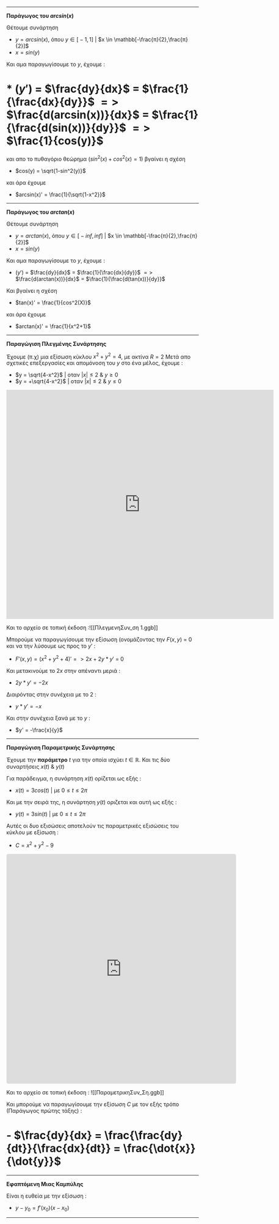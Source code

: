 ___
**Παράγωγος του $arcsin(x)$**

Θέτουμε συνάρτηση
- $y = arcsin(x)$, όπου $y \in \mathbb[-1,1]$ | $x \in \mathbb[-\frac{π}{2},\frac{π}{2}]$
- $x = sin(y)$

Και αμα παραγωγίσουμε το $y$, έχουμε :

# * $(y')$ = $\frac{dy}{dx}$ = $\frac{1}{\frac{dx}{dy}}$ $=>$ $\frac{d(arcsin(x))}{dx}$ = $\frac{1}{\frac{d(sin(x))}{dy}}$ $=>$ $\frac{1}{cos(y)}$

και απο το πυθαγόριο θεώρημα ($sin^2(x) + cos^2(x) = 1$) βγαίνει η σχέση

* $cos(y) = \sqrt{1-sin^2(y)}$

και άρα έχουμε

* $arcsin(x)' = \frac{1}{\sqrt{1-x^2}}$

____

**Παράγωγος του $arctan(x)$**

Θέτουμε συνάρτηση
- $y = arctan(x)$, όπου $y \in \mathbb[-inf,inf]$ | $x \in \mathbb[-\frac{π}{2},\frac{π}{2}]$
- $x = sin(y)$

Και αμα παραγωγίσουμε το $y$, έχουμε :

* $(y')$ = $\frac{dy}{dx}$ = $\frac{1}{\frac{dx}{dy}}$ $=>$ $\frac{d(arctan(x))}{dx}$ = $\frac{1}{\frac{d(tan(x))}{dy}}$

Και βγαίνει η σχέση

* $tan(x)' = \frac{1}{cos^2(X)}$

και άρα έχουμε

* $arctan(x)' = \frac{1}{x^2+1}$

____

__Παραγώγιση Πλεγμένης Συνάρτησης__

Έχουμε (π.χ) μια εξίσωση κύκλου $x^2+y^2 = 4$, με ακτίνα $R = 2$
Μετά απο σχετικές επεξεργασίες και απομόνοση του $y$ στο ένα μέλος, έχουμε :

- $y = \sqrt{4-x^2}$                         | οταν $|x| \le 2$ & $y \ge 0$
- $y = +\sqrt{4-x^2}$                      | οταν $|x| \le 2$ & $y \le 0$

<iframe src="https://www.geogebra.org/calculator/adau6c5w" width="700" height="600" style="border:0;", align = "center";></iframe>

Και το αρχείο σε τοπική έκδοση :![[ΠλεγμενηΣυν_ση 1.ggb]]

Μπορούμε να παραγωγίσουμε την εξίσωση (ονομάζοντας την $F(x,y)$ = 0 και να την λύσουμε ως προς το $y'$ :

- $F'(x,y) = (x^2+y^2+4)' => 2x+2y*y'$ = 0

Και μετακινούμε το $2x$ στην απέναντι μεριά :

- $2y*y' = -2x$

Διαιρόντας στην συνέχεια με το 2 :

- $y*y' = -x$

Και στην συνέχεια ξανά με το $y$ :

- $y' = -\frac{x}{y}$

____

__Παραγώγιση Παραμετρικής Συνάρτησης__

Έχουμε την **παράμετρο** $t$ για την οποία ισχύει $t \in \mathbb{R}$.
Και τις δύο συναρτήσεις $x(t)$ & $y(t)$ 

Για παράδειγμα, η συνάρτηση $x(t)$ ορίζεται ως εξής :

- $x(t) = 3cos(t)$                       | με $0 \le t \le 2π$

Και με την σειρά της, η συνάρτηση $y(t)$ οριζεται και αυτή ως εξής :

- $y(t) = 3sin(t)$                       | με $0 \le t \le 2π$

Αυτές οι δυο εξισώσεις αποτελούν τις παραμετρικές εξισώσεις του κύκλου με εξίσωση :

- $C = x^2 + y^2 - 9$

<iframe src="https://www.geogebra.org/calculator/d7qhcyaw?embed" width="600" height="600" allowfullscreen style="border: 1px solid #e4e4e4;border-radius: 4px;" frameborder="0"></iframe>

Και το αρχείο σε τοπική έκδοση :
![[ΠαραμετρικηΣυν_Ση.ggb]]

Και μπορούμε να παραγωγίσουμε την εξίσωση $C$ με τον εξής τρόπο (Παράγωγος πρώτης τάξης) :

# - $\frac{dy}{dx} = \frac{\frac{dy}{dt}}{\frac{dx}{dt}} = \frac{\dot{x}}{\dot{y}}$

____

__Εφαπτόμενη Μιας Καμπύλης__

Είναι η ευθεία με την εξίσωση :

- $y-y_0 = f'(x_0)(x-x_0)$

____
